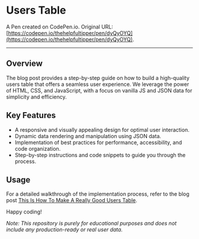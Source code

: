 # Users Table

A Pen created on CodePen.io. Original URL: [https://codepen.io/thehelpfultipper/pen/dyQyOYQ](https://codepen.io/thehelpfultipper/pen/dyQyOYQ).

---

## Overview

The blog post provides a step-by-step guide on how to build a high-quality users table that offers a seamless user experience. We leverage the power of HTML, CSS, and JavaScript, with a focus on vanilla JS and JSON data for simplicity and efficiency.

## Key Features

- A responsive and visually appealing design for optimal user interaction.
- Dynamic data rendering and manipulation using JSON data.
- Implementation of best practices for performance, accessibility, and code organization.
- Step-by-step instructions and code snippets to guide you through the process.

## Usage

For a detailed walkthrough of the implementation process, refer to the blog post [This Is How To Make A Really Good Users Table](https://thehelpfultipper.com/how-to-make-a-really-good-users-table/).

Happy coding!

*Note: This repository is purely for educational purposes and does not include any production-ready or real user data.*
